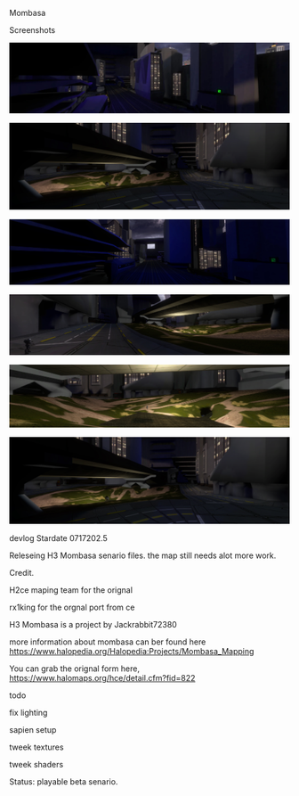 Mombasa

Screenshots

![Screenshot](https://github.com/jackrabbit72380/Ho4kmmm/blob/master/common/H3EK/tags/rxk1ng/levels/mombasa/previews/preview.jpg)

![Screenshot](https://github.com/jackrabbit72380/Ho4kmmm/blob/master/common/H3EK/tags/rxk1ng/levels/mombasa/previews/preview1.jpg)

![Screenshot](https://github.com/jackrabbit72380/Ho4kmmm/blob/master/common/H3EK/tags/rxk1ng/levels/mombasa/previews/preview2.jpg)

![Screenshot](https://github.com/jackrabbit72380/Ho4kmmm/blob/master/common/H3EK/tags/rxk1ng/levels/mombasa/previews/preview3.jpg)

![Screenshot](https://github.com/jackrabbit72380/Ho4kmmm/blob/master/common/H3EK/tags/rxk1ng/levels/mombasa/previews/preview4.jpg)

![Screenshot](https://github.com/jackrabbit72380/Ho4kmmm/blob/master/common/H3EK/tags/rxk1ng/levels/mombasa/previews/preview5.jpg)

devlog Stardate 0717202.5

Releseing H3 Mombasa senario files. the map still needs alot more work.

Credit.

H2ce maping team for the orignal

rx1king for the orgnal port from ce

H3 Mombasa is a project by Jackrabbit72380

more information about mombasa can ber found here https://www.halopedia.org/Halopedia:Projects/Mombasa_Mapping

You can grab the orignal form here, https://www.halomaps.org/hce/detail.cfm?fid=822

todo

fix lighting

sapien setup

tweek textures

tweek shaders

Status: playable beta senario.


